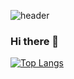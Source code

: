 ![header](https://capsule-render.vercel.app/api?type=slice&color=0:c54966,50:FFBE98,100:c5c0c9&height=200&text=Check%Chaekeun!)


### Hi there 👋

[![Top Langs](https://github-readme-stats.vercel.app/api/top-langs/?username=chaekeun&layout=compact)](https://github.com/chaekeun/github-readme-stats)

<!--
**chaekeun/chaekeun** is a ✨ _special_ ✨ repository because its `README.md` (this file) appears on your GitHub profile.

Here are some ideas to get you started:

- 🔭 I’m currently working on ...
- 🌱 I’m currently learning ...
- 👯 I’m looking to collaborate on ...
- 🤔 I’m looking for help with ...
- 💬 Ask me about ...
- 📫 How to reach me: ...
- 😄 Pronouns: ...
- ⚡ Fun fact: ...
-->

